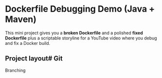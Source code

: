 # Dockerfile Debugging Demo (Java + Maven)

This mini project gives you a **broken Dockerfile** and a polished **fixed Dockerfile** plus a scriptable storyline for a YouTube video where you debug and fix a Docker build.

## Project layout# Git
Branching
